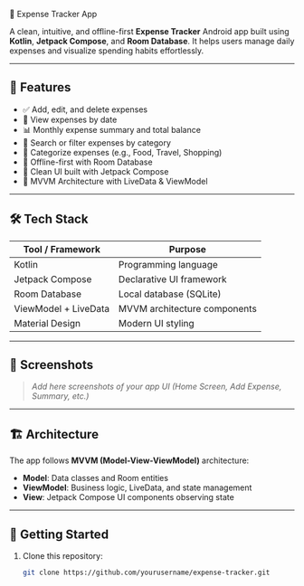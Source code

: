 💸 Expense Tracker App

A clean, intuitive, and offline-first **Expense Tracker** Android app built using **Kotlin**, **Jetpack Compose**, and **Room Database**. It helps users manage daily expenses and visualize spending habits effortlessly.

---

## 📱 Features

- ✅ Add, edit, and delete expenses
- 📅 View expenses by date
- 📊 Monthly expense summary and total balance
- 🔎 Search or filter expenses by category
- 📁 Categorize expenses (e.g., Food, Travel, Shopping)
- 💾 Offline-first with Room Database
- 🎨 Clean UI built with Jetpack Compose
- 🚀 MVVM Architecture with LiveData & ViewModel

---

## 🛠 Tech Stack

| Tool / Framework      | Purpose                        |
|-----------------------|--------------------------------|
| Kotlin                | Programming language           |
| Jetpack Compose       | Declarative UI framework       |
| Room Database         | Local database (SQLite)        |
| ViewModel + LiveData  | MVVM architecture components   |
| Material Design       | Modern UI styling              |

---

## 📸 Screenshots

> _Add here screenshots of your app UI (Home Screen, Add Expense, Summary, etc.)_

---

## 🏗 Architecture

The app follows **MVVM (Model-View-ViewModel)** architecture:
- **Model**: Data classes and Room entities
- **ViewModel**: Business logic, LiveData, and state management
- **View**: Jetpack Compose UI components observing state

---

## 🚀 Getting Started

1. Clone this repository:
   ```bash
   git clone https://github.com/yourusername/expense-tracker.git
